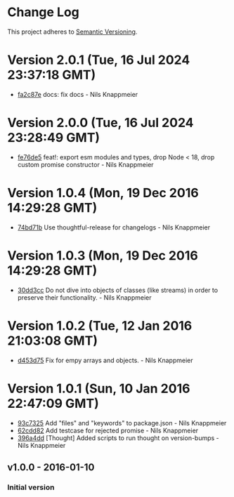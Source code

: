 # Change Log

This project adheres to [Semantic Versioning](http://semver.org/).

<a name="current-release"></a>

# Version 2.0.1 (Tue, 16 Jul 2024 23:37:18 GMT)

- [fa2c87e](https://github.com/nknapp/deep-aplus/commit/fa2c87e) docs: fix docs - Nils Knappmeier

# Version 2.0.0 (Tue, 16 Jul 2024 23:28:49 GMT)

- [fe76de5](https://github.com/nknapp/deep-aplus/commit/fe76de5) feat!: export esm modules and types, drop Node < 18, drop custom promise constructor - Nils Knappmeier

# Version 1.0.4 (Mon, 19 Dec 2016 14:29:28 GMT)

- [74bd71b](https://github.com/nknapp/deep-aplus/commit/74bd71b) Use thoughtful-release for changelogs - Nils Knappmeier

# Version 1.0.3 (Mon, 19 Dec 2016 14:29:28 GMT)

- [30dd3cc](https://github.com/nknapp/deep-aplus/commit/74bd71b) Do not dive into objects of classes (like streams) in order to preserve their functionality. - Nils Knappmeier

# Version 1.0.2 (Tue, 12 Jan 2016 21:03:08 GMT)

- [d453d75](https://github.com/nknapp/deep-aplus/commit/d453d75) Fix for empy arrays and objects. - Nils Knappmeier

# Version 1.0.1 (Sun, 10 Jan 2016 22:47:09 GMT)

- [93c7325](https://github.com/nknapp/deep-aplus/commit/93c7325) Add "files" and "keywords" to package.json - Nils Knappmeier
- [62cdd82](https://github.com/nknapp/deep-aplus/commit/62cdd82) Add testcase for rejected promise - Nils Knappmeier
- [396a4dd](https://github.com/nknapp/deep-aplus/commit/396a4dd) [Thought] Added scripts to run thought on version-bumps - Nils Knappmeier

## v1.0.0 - 2016-01-10

### Initial version
